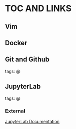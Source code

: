 # TOC AND LINKS




## Vim



## Docker




## Git and Github
tags: @

## JupyterLab
tags: @


### External
[JupyterLab Documentation](https://jupyterlab.readthedocs.io/en/stable/getting_started/overview.html)
